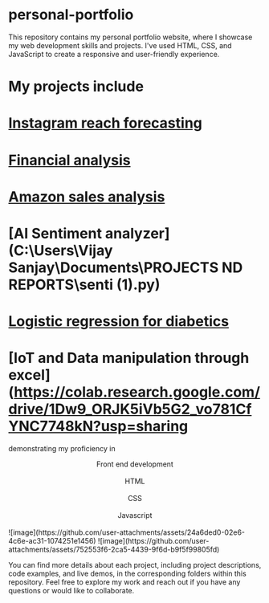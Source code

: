 # personal-portfolio
This repository contains my personal portfolio website, where I showcase my web development skills and projects. I've used HTML, CSS, and JavaScript to create a responsive and user-friendly experience.
# My projects include
# [Instagram reach forecasting](https://colab.research.google.com/drive/1ff-3rgWFxiz1YQNq9mBXYQys9VZ65DDZ)
# [Financial analysis](https://colab.research.google.com/drive/1MPO9HJM9xOt5Gpm42dk3y84LrobmLtz)
# [Amazon sales analysis](https://colab.research.google.com/drive/1gID62LOSOgjPLfbdJazSRKDlFom7AqGZ)
# [AI Sentiment analyzer](C:\Users\Vijay Sanjay\Documents\PROJECTS ND REPORTS\senti (1).py)
# [Logistic regression for diabetics](https://colab.research.google.com/drive/1OHExYPxh5R6kbmJvKUteRZRdz1GWY5PW)
# [IoT and Data manipulation through excel](https://colab.research.google.com/drive/1Dw9_ORJK5iVb5G2_vo781CfYNC7748kN?usp=sharing
demonstrating my proficiency in 
<div align="center">
Front end development
</div><br>
<div align="center">
HTML
</div><br>
<div align="center">
CSS
</div><br>
<div align="center">
Javascript
</div><br>
![image](https://github.com/user-attachments/assets/24a6ded0-02e6-4c6e-ac31-1074251e1456)
![image](https://github.com/user-attachments/assets/752553f6-2ca5-4439-9f6d-b9f5f99805fd)

                                             
                                             
You can find more details about each project, including project descriptions, code examples, and live demos, in the corresponding folders within this repository. Feel free to explore my work and reach out if you have any questions or would like to collaborate.


